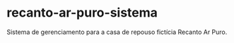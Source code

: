 # recanto-ar-puro-sistema
Sistema de gerenciamento para a casa de repouso fictícia Recanto Ar Puro.
